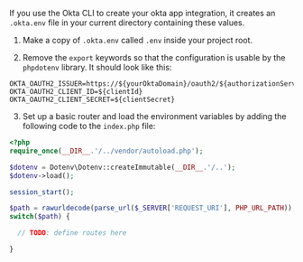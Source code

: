 If you use the Okta CLI to create your okta app integration, it creates an `.okta.env` file in your current directory containing these values.

1. Make a copy of `.okta.env` called `.env` inside your project root.

2. Remove the `export` keywords so that the configuration is usable by the `phpdotenv` library. It should look like this:

```properties
OKTA_OAUTH2_ISSUER=https://${yourOktaDomain}/oauth2/${authorizationServerId}
OKTA_OAUTH2_CLIENT_ID=${clientId}
OKTA_OAUTH2_CLIENT_SECRET=${clientSecret}
```

3. Set up a basic router and load the environment variables by adding the following code to the `index.php` file:

```php
<?php
require_once(__DIR__.'/../vendor/autoload.php');

$dotenv = Dotenv\Dotenv::createImmutable(__DIR__.'/..');
$dotenv->load();

session_start();

$path = rawurldecode(parse_url($_SERVER['REQUEST_URI'], PHP_URL_PATH));
switch($path) {

  // TODO: define routes here

}
```
